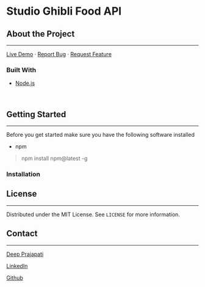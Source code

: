# Studio Ghibli Food API

## **About the Project**
***


[Live Demo]()  · [Report Bug]()   ·  [Request Feature]( )



### **Built With**
- [Node.js](https://nodejs.org/en/)

&nbsp;
## **Getting Started**
***

Before you get started make sure you have the following software installed

- npm
>  npm install npm@latest -g

### **Installation**


## **License**
***
Distributed under the MIT License. See `LICENSE` for more information.

## **Contact**
***
[Deep Prajapati](mailto:dprajap2@gmail.com?subject=[GitHub]%20ParksnRec%20Gif%20Generator)

[LinkedIn](https://www.linkedin.com/in/deepprajapati)

[Github](https://github.com/dprajapati4/parks-n-recs-gif-app)

